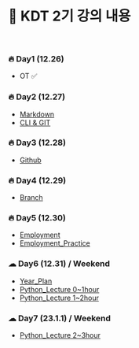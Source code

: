 # 💭 KDT 2기 강의 내용

<br/>

### **🔥 Day1 (12.26)**
- OT ✅
### **🔥 Day2 (12.27)**
- [Markdown](https://github.com/Code-Sloth/TIL/blob/master/kdt_week1/markdown.md)
- [CLI & GIT](https://github.com/Code-Sloth/TIL/blob/master/kdt_week1/CLI.md)

### **🔥 Day3 (12.28)**
- [Github](https://github.com/Code-Sloth/TIL/blob/master/kdt_week1/github.md)

### **🔥 Day4 (12.29)**
- [Branch](https://github.com/Code-Sloth/TIL/blob/master/kdt_week1/branch.md)

### **🔥 Day5 (12.30)**
- [Employment](https://github.com/Code-Sloth/TIL/blob/master/kdt_week1/employment_lecture.md)
- [Employment_Practice](https://github.com/Code-Sloth/TIL/blob/master/kdt_week1/employment.md)

### **☁ Day6 (12.31) / Weekend**
- [Year_Plan](https://github.com/Code-Sloth/TIL/blob/master/plan/yearplan.md)
- [Python_Lecture 0~1hour](https://github.com/Code-Sloth/TIL/blob/master/python_lecture/python1.py)
- [Python_Lecture 1~2hour](https://github.com/Code-Sloth/TIL/blob/master/python_lecture/python2.py)
### **☁ Day7 (23.1.1) / Weekend**
- [Python_Lecture 2~3hour](https://github.com/Code-Sloth/TIL/blob/master/python_lecture/python3.py)